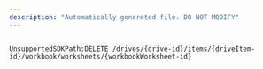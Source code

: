 ```yaml
---
description: "Automatically generated file. DO NOT MODIFY"
---
```


```powershellv2

UnsupportedSDKPath:DELETE /drives/{drive-id}/items/{driveItem-id}/workbook/worksheets/{workbookWorksheet-id}

```